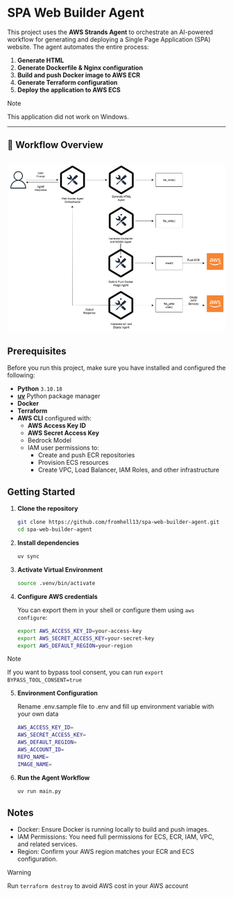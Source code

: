 # SPA Web Builder Agent

This project uses the **AWS Strands Agent** to orchestrate an AI-powered workflow for generating and deploying a Single Page Application (SPA) website. The agent automates the entire process:

1. **Generate HTML**  
2. **Generate Dockerfile & Nginx configuration**  
3. **Build and push Docker image to AWS ECR**  
4. **Generate Terraform configuration**  
5. **Deploy the application to AWS ECS**


> [!NOTE]
> This application did not work on Windows.

---
## 🧩 Workflow Overview

![Workflow](./web-builder-agent.drawio.png)
---

##  Prerequisites

Before you run this project, make sure you have installed and configured the following:

- **Python** `3.10.18`
- **[uv](https://github.com/astral-sh/uv)** Python package manager
- **Docker**
- **Terraform**
- **AWS CLI** configured with:
  - **AWS Access Key ID**
  - **AWS Secret Access Key**
  - Bedrock Model
  - IAM user permissions to:
    - Create and push ECR repositories
    - Provision ECS resources
    - Create VPC, Load Balancer, IAM Roles, and other infrastructure

##  Getting Started

1. **Clone the repository**
   ```bash
   git clone https://github.com/fromhell13/spa-web-builder-agent.git
   cd spa-web-builder-agent
   ```

2. **Install dependencies**
    ```bash
    uv sync
    ```

3. **Activate Virtual Environment**
    ```bash
    source .venv/bin/activate
    ```

4. **Configure AWS credentials**

    You can export them in your shell or configure them using `aws configure`:
    ```bash
    export AWS_ACCESS_KEY_ID=your-access-key
    export AWS_SECRET_ACCESS_KEY=your-secret-key
    export AWS_DEFAULT_REGION=your-region
    ```
> [!NOTE]
> If you want to bypass tool consent, you can run `export BYPASS_TOOL_CONSENT=true`

5. **Environment Configuration**

    Rename .env.sample file to .env and fill up environment variable with your own data
    ```bash
    AWS_ACCESS_KEY_ID=
    AWS_SECRET_ACCESS_KEY=
    AWS_DEFAULT_REGION=
    AWS_ACCOUNT_ID=
    REPO_NAME=
    IMAGE_NAME=
    ```

6. **Run the Agent Workflow**
    ```bash
    uv run main.py
    ```

## Notes
- Docker: Ensure Docker is running locally to build and push images.
- IAM Permissions: You need full permissions for ECS, ECR, IAM, VPC, and related services.
- Region: Confirm your AWS region matches your ECR and ECS configuration.

> [!WARNING]
> Run `terraform destroy` to avoid AWS cost in your AWS account


